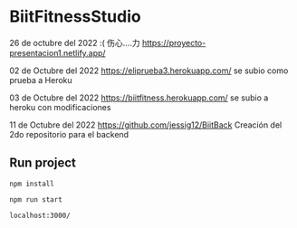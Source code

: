 # BiitFitnessStudio
26 de octubre del 2022  :( 伤心....力
https://proyecto-presentacion1.netlify.app/ 

02 de Octubre del 2022 
https://eliprueba3.herokuapp.com/  se subio como prueba a Heroku 

03 de Octubre del 2022
https://biitfitness.herokuapp.com/
  se subio a heroku con modificaciones


11 de Octubre del 2022 
https://github.com/jessig12/BiitBack    Creación del 2do repositorio para el backend


## Run project

```
npm install
```

```
npm run start
```

```
localhost:3000/
```

